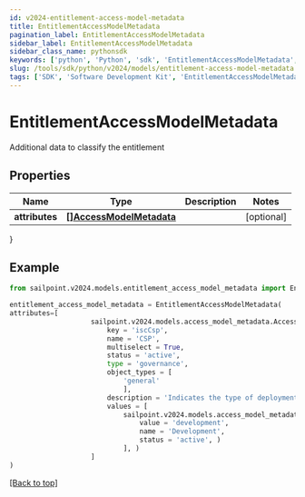 ```yaml
---
id: v2024-entitlement-access-model-metadata
title: EntitlementAccessModelMetadata
pagination_label: EntitlementAccessModelMetadata
sidebar_label: EntitlementAccessModelMetadata
sidebar_class_name: pythonsdk
keywords: ['python', 'Python', 'sdk', 'EntitlementAccessModelMetadata', 'V2024EntitlementAccessModelMetadata'] 
slug: /tools/sdk/python/v2024/models/entitlement-access-model-metadata
tags: ['SDK', 'Software Development Kit', 'EntitlementAccessModelMetadata', 'V2024EntitlementAccessModelMetadata']
---
```


# EntitlementAccessModelMetadata

Additional data to classify the entitlement

## Properties

Name | Type | Description | Notes
------------ | ------------- | ------------- | -------------
**attributes** | [**[]AccessModelMetadata**](access-model-metadata) |  | [optional] 
}

## Example

```python
from sailpoint.v2024.models.entitlement_access_model_metadata import EntitlementAccessModelMetadata

entitlement_access_model_metadata = EntitlementAccessModelMetadata(
attributes=[
                    sailpoint.v2024.models.access_model_metadata.AccessModelMetadata(
                        key = 'iscCsp', 
                        name = 'CSP', 
                        multiselect = True, 
                        status = 'active', 
                        type = 'governance', 
                        object_types = [
                            'general'
                            ], 
                        description = 'Indicates the type of deployment environment of an access item.', 
                        values = [
                            sailpoint.v2024.models.access_model_metadata_values_inner.AccessModelMetadata_values_inner(
                                value = 'development', 
                                name = 'Development', 
                                status = 'active', )
                            ], )
                    ]
)

```
[[Back to top]](#) 

